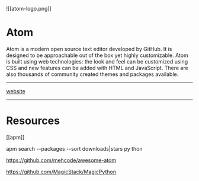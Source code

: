 ![[atom-logo.png]]
# Atom

Atom is a modern open source text editor developed by GitHub. It is designed to be approachable out of the box yet highly customizable. Atom is built using web technologies: the look and feel can be customized using CSS and new features can be added with HTML and JavaScript. There are also thousands of community created themes and packages available.

---
[website](https://atom.io/) 

---

# Resources 

[[apm]]

apm search --packages --sort downloads|stars py
thon

https://github.com/mehcode/awesome-atom

https://github.com/MagicStack/MagicPython